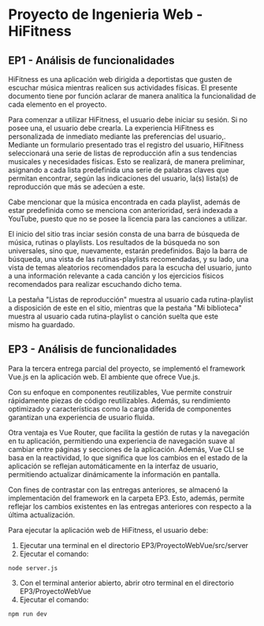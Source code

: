 # Proyecto de Ingenieria Web - HiFitness

## EP1 - Análisis de funcionalidades

HiFitness es una aplicación web dirigida a deportistas que gusten de escuchar música mientras realicen sus actividades físicas. El presente documento tiene por función aclarar de manera analítica la funcionalidad de cada elemento en el proyecto.

Para comenzar a utilizar HiFitness, el usuario debe iniciar su sesión. Si no posee una, el usuario debe crearla. La experiencia HiFitness es personalizada de inmediato mediante las preferencias del usuario,. Mediante un formulario presentado tras el registro del usuario, HiFitness seleccionará una serie de listas de reproducción afín a sus tendencias musicales y necesidades físicas. Esto se realizará, de manera preliminar, asignando a cada lista predefinida una serie de palabras claves que permitan encontrar, según las indicaciones del usuario, la(s) lista(s) de reproducción que más se adecúen a este.

Cabe mencionar que la música encontrada en cada playlist, además de estar predefinida como se menciona con anterioridad, será indexada a YouTube, puesto que no se posee la licencia para las canciones a utilizar.

El inicio del sitio tras inciar sesión consta de una barra de búsqueda de música, rutinas o playlists. Los resultados de la búsqueda no son universales, sino que, nuevamente, estarán predefinidos. Bajo la barra de búsqueda, una vista de las rutinas-playlists recomendadas, y su lado, una vista de temas aleatorios recomendados para la escucha del usuario, junto a una información relevante a cada canción y los ejercicios físicos recomendados para realizar escuchando dicho tema.

La pestaña "Listas de reproducción" muestra al usuario cada rutina-playlist a disposición de este en el sitio, mientras que la pestaña "Mi biblioteca" muestra al usuario cada rutina-playlist o canción suelta que este mismo ha guardado.

## EP3 - Análisis de funcionalidades

Para la tercera entrega parcial del proyecto, se implementó el framework Vue.js en la aplicación web. El ambiente que ofrece Vue.js.

Con su enfoque en componentes reutilizables, Vue permite construir rápidamente piezas de código reutilizables. Además, su rendimiento optimizado y características como la carga diferida de componentes garantizan una experiencia de usuario fluida.

Otra ventaja es Vue Router, que facilita la gestión de rutas y la navegación en tu aplicación, permitiendo una experiencia de navegación suave al cambiar entre páginas y secciones de la aplicación. Además, Vue CLI se basa en la reactividad, lo que significa que los cambios en el estado de la aplicación se reflejan automáticamente en la interfaz de usuario, permitiendo actualizar dinámicamente la información en pantalla.

Con fines de contrastar con las entregas anteriores, se almacenó la implementación del framework en la carpeta EP3. Esto, además, permite reflejar los cambios existentes en las entregas anteriores con respecto a la última actualización.

Para ejecutar la aplicación web de HiFitness, el usuario debe:

1. Ejecutar una terminal en el directorio EP3/ProyectoWebVue/src/server
2. Ejecutar el comando:
```
node server.js
```
3. Con el terminal anterior abierto, abrir otro terminal en el directorio EP3/ProyectoWebVue
4. Ejecutar el comando:
```
npm run dev
```